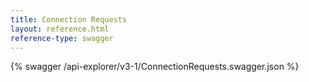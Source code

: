 ```yaml
---
title: Connection Requests
layout: reference.html
reference-type: swagger
---
```




{% swagger /api-explorer/v3-1/ConnectionRequests.swagger.json %}
